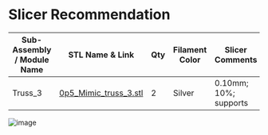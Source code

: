 # Slicer Recommendation 

|  **Sub-Assembly / Module Name** | **STL Name & Link** | **Qty** | **Filament Color** | **Slicer Comments** | **Approx Print Time [h:mm]** | **Approx Filament Used [g]** | **Approx Filament Used [m]** |
| ---- | --- | --- | --- | --- | --- | --- | --- |
| Truss_3| [0p5_Mimic_truss_3.stl](https://github.com/ISS-Mimic/Mimic/blob/main/EXTRAs/Mini/3D_Printing/Truss_3/0p5_Mimic_truss_3.stl) |2| Silver| 0.10mm; 10%; supports| 2h 12m| 12.12| 4.06| 
![image](https://github.com/ISS-Mimic/Mimic/assets/58833710/1b32e421-4dc9-44c5-858f-99abe8a23051)
